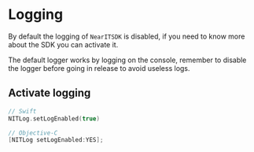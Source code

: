 # Logging

By default the logging of `NearITSDK` is disabled, if you need to know more about the SDK you can activate it.

The default logger works by logging on the console, remember to disable the logger before going in release to avoid useless logs.

## Activate logging

```swift
// Swift
NITLog.setLogEnabled(true)
```

```objective-c
// Objective-C
[NITLog setLogEnabled:YES];
```
